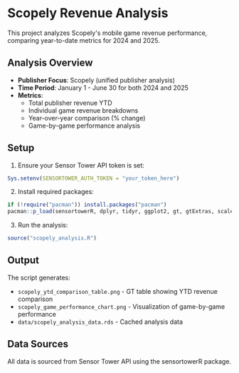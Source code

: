 # Scopely Revenue Analysis

This project analyzes Scopely's mobile game revenue performance, comparing year-to-date metrics for 2024 and 2025.

## Analysis Overview

- **Publisher Focus**: Scopely (unified publisher analysis)
- **Time Period**: January 1 - June 30 for both 2024 and 2025
- **Metrics**: 
  - Total publisher revenue YTD
  - Individual game revenue breakdowns
  - Year-over-year comparison (% change)
  - Game-by-game performance analysis

## Setup

1. Ensure your Sensor Tower API token is set:
```r
Sys.setenv(SENSORTOWER_AUTH_TOKEN = "your_token_here")
```

2. Install required packages:
```r
if (!require("pacman")) install.packages("pacman")
pacman::p_load(sensortowerR, dplyr, tidyr, ggplot2, gt, gtExtras, scales)
```

3. Run the analysis:
```r
source("scopely_analysis.R")
```

## Output

The script generates:
- `scopely_ytd_comparison_table.png` - GT table showing YTD revenue comparison
- `scopely_game_performance_chart.png` - Visualization of game-by-game performance
- `data/scopely_analysis_data.rds` - Cached analysis data

## Data Sources

All data is sourced from Sensor Tower API using the sensortowerR package.
